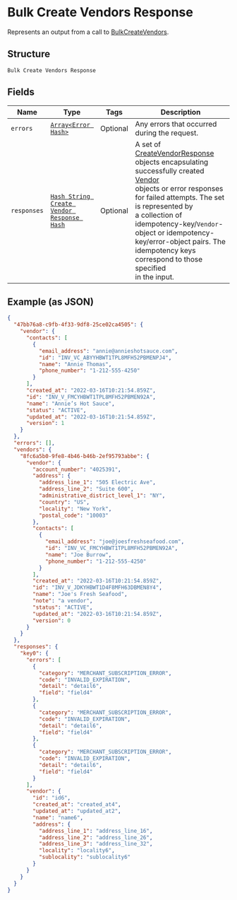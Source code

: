 
# Bulk Create Vendors Response

Represents an output from a call to [BulkCreateVendors](../../doc/api/vendors.md#bulk-create-vendors).

## Structure

`Bulk Create Vendors Response`

## Fields

| Name | Type | Tags | Description |
|  --- | --- | --- | --- |
| `errors` | [`Array<Error Hash>`](../../doc/models/error.md) | Optional | Any errors that occurred during the request. |
| `responses` | [`Hash String Create Vendor Response Hash`](../../doc/models/create-vendor-response.md) | Optional | A set of [CreateVendorResponse](entity:CreateVendorResponse) objects encapsulating successfully created [Vendor](entity:Vendor)<br>objects or error responses for failed attempts. The set is represented by<br>a collection of idempotency-key/`Vendor`-object or idempotency-key/error-object pairs. The idempotency keys correspond to those specified<br>in the input. |

## Example (as JSON)

```json
{
  "47bb76a8-c9fb-4f33-9df8-25ce02ca4505": {
    "vendor": {
      "contacts": [
        {
          "email_address": "annie@annieshotsauce.com",
          "id": "INV_VC_ABYYHBWT1TPL8MFH52PBMENPJ4",
          "name": "Annie Thomas",
          "phone_number": "1-212-555-4250"
        }
      ],
      "created_at": "2022-03-16T10:21:54.859Z",
      "id": "INV_V_FMCYHBWT1TPL8MFH52PBMEN92A",
      "name": "Annie’s Hot Sauce",
      "status": "ACTIVE",
      "updated_at": "2022-03-16T10:21:54.859Z",
      "version": 1
    }
  },
  "errors": [],
  "vendors": {
    "8fc6a5b0-9fe8-4b46-b46b-2ef95793abbe": {
      "vendor": {
        "account_number": "4025391",
        "address": {
          "address_line_1": "505 Electric Ave",
          "address_line_2": "Suite 600",
          "administrative_district_level_1": "NY",
          "country": "US",
          "locality": "New York",
          "postal_code": "10003"
        },
        "contacts": [
          {
            "email_address": "joe@joesfreshseafood.com",
            "id": "INV_VC_FMCYHBWT1TPL8MFH52PBMEN92A",
            "name": "Joe Burrow",
            "phone_number": "1-212-555-4250"
          }
        ],
        "created_at": "2022-03-16T10:21:54.859Z",
        "id": "INV_V_JDKYHBWT1D4F8MFH63DBMEN8Y4",
        "name": "Joe's Fresh Seafood",
        "note": "a vendor",
        "status": "ACTIVE",
        "updated_at": "2022-03-16T10:21:54.859Z",
        "version": 0
      }
    }
  },
  "responses": {
    "key0": {
      "errors": [
        {
          "category": "MERCHANT_SUBSCRIPTION_ERROR",
          "code": "INVALID_EXPIRATION",
          "detail": "detail6",
          "field": "field4"
        },
        {
          "category": "MERCHANT_SUBSCRIPTION_ERROR",
          "code": "INVALID_EXPIRATION",
          "detail": "detail6",
          "field": "field4"
        },
        {
          "category": "MERCHANT_SUBSCRIPTION_ERROR",
          "code": "INVALID_EXPIRATION",
          "detail": "detail6",
          "field": "field4"
        }
      ],
      "vendor": {
        "id": "id6",
        "created_at": "created_at4",
        "updated_at": "updated_at2",
        "name": "name6",
        "address": {
          "address_line_1": "address_line_16",
          "address_line_2": "address_line_26",
          "address_line_3": "address_line_32",
          "locality": "locality6",
          "sublocality": "sublocality6"
        }
      }
    }
  }
}
```

